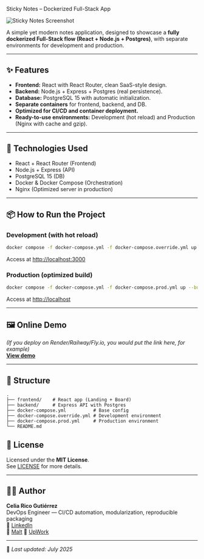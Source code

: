 Sticky Notes – Dockerized Full-Stack App

![Sticky Notes Screenshot](./docs/screenshot.png)

A simple yet modern notes application, designed to showcase a **fully dockerized Full-Stack flow (React + Node.js + Postgres)**, with separate environments for development and production.

---

## ✨ Features

- **Frontend:** React with React Router, clean SaaS-style design.
- **Backend:** Node.js + Express + Postgres (real persistence).
- **Database:** PostgreSQL 15 with automatic initialization.
- **Separate containers** for frontend, backend, and DB.
- **Optimized for CI/CD and container deployment.**
- **Ready-to-use environments:** Development (hot reload) and Production (Nginx with cache and gzip).

---

## 🚀 Technologies Used
- React + React Router (Frontend)
- Node.js + Express (API)
- PostgreSQL 15 (DB)
- Docker & Docker Compose (Orchestration)
- Nginx (Optimized server in production)

---

## 📦 How to Run the Project

### Development (with hot reload)
```bash
docker compose -f docker-compose.yml -f docker-compose.override.yml up
```
Access at [http://localhost:3000](http://localhost:3000)

### Production (optimized build)
```bash
docker compose -f docker-compose.yml -f docker-compose.prod.yml up --build -d
```
Access at [http://localhost](http://localhost)

---

## 🖼 Online Demo
*(If you deploy on Render/Railway/Fly.io, you would put the link here, for example)*  
**[View demo](https://tudemo.com)**

---

## 📂 Structure
```
.
├── frontend/    # React app (Landing + Board)
├── backend/     # Express API with Postgres
├── docker-compose.yml          # Base config
├── docker-compose.override.yml # Development environment
├── docker-compose.prod.yml     # Production environment
└── README.md
```

## 📄 License

Licensed under the **MIT License**.  
See [LICENSE](LICENSE) for more details.

---

## 👩‍💻 Author

**Celia Rico Gutiérrez**  
DevOps Engineer — CI/CD automation, modularization, reproducible packaging  
🔗 [LinkedIn](https://www.linkedin.com/in/celiaricogutierrez)  
🔗 [Malt](https://www.malt.es/profile/celiaricogutierrez)
🔗 [UpWork](https://www.upwork.com/freelancers/~01898dfb872ff48b7a?mp_source=share)

---

📅 _Last updated: July 2025_
